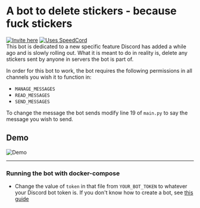 # A bot to delete stickers - because fuck stickers
[![Invite here](https://img.shields.io/badge/Invite-Here-brightgreen?style=for-the-badge)](https://discord.com/api/oauth2/authorize?client_id=766609544394309642&permissions=9216&scope=bot)
[![Uses SpeedCord](https://img.shields.io/badge/Uses-speedcord-brightgreen?style=for-the-badge)](https://github.com/tag-epic/speedcord)  
This bot is dedicated to a new specific feature Discord has added a while ago and is slowly rolling out. What it is meant to do in reality is, delete any stickers sent by anyone in servers the bot is part of.

In order for this bot to work, the bot requires the following permissions in all channels you wish it to function in:
- `MANAGE_MESSAGES`
- `READ_MESSAGES`
- `SEND_MESSAGES`

To change the message the bot sends modify line 19 of `main.py` to say the message you wish to send.

## Demo
![Demo](https://cdn.discordapp.com/attachments/761924508965666816/768533210866122782/2020-10-21_18-10-40.gif)

---
### Running the bot with docker-compose

- Change the value of `token` in that file from `YOUR_BOT_TOKEN` to whatever your Discord bot token is. If you don't know how to create a bot, see [this guide](https://discordpy.readthedocs.io/en/latest/discord.html)
